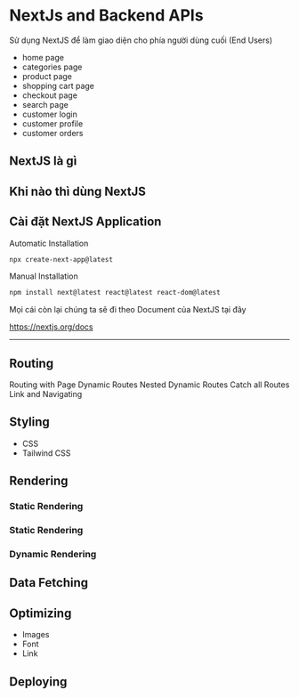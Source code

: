 # NextJs and Backend APIs

Sử dụng NextJS để làm giao diện cho phía người dùng cuối (End Users)

- home page
- categories page
- product page
- shopping cart page
- checkout page
- search page
- customer login
- customer profile
- customer orders

## NextJS là gì

## Khi nào thì dùng NextJS
## Cài đặt NextJS Application

Automatic Installation

```bash
npx create-next-app@latest
```

Manual Installation

```bash
npm install next@latest react@latest react-dom@latest
```

Mọi cái còn lại chúng ta sẽ đi theo Document của NextJS tại đây

<https://nextjs.org/docs>

---

## Routing

Routing with Page
Dynamic Routes
Nested Dynamic Routes
Catch all Routes
Link and Navigating

## Styling

- CSS
- Tailwind CSS

## Rendering

### Static Rendering

### Static Rendering
### Dynamic Rendering


## Data Fetching


## Optimizing

- Images
- Font
- Link

## Deploying